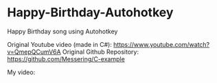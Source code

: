 # Happy-Birthday-Autohotkey
Happy Birthday song using Autohotkey


Original Youtube video (made in C#): https://www.youtube.com/watch?v=QmepQCumV6A
Original Github Repository: https://github.com/Messering/C-example

My video:
